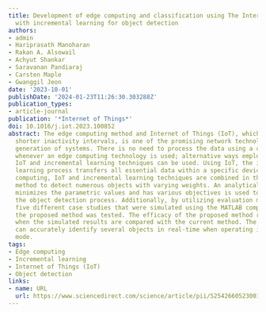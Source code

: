 ```yaml
---
title: Development of edge computing and classification using The Internet of Things
  with incremental learning for object detection
authors:
- admin
- Hariprasath Manoharan
- Rakan A. Alsowail
- Achyut Shankar
- Saravanan Pandiaraj
- Carsten Maple
- Gwanggil Jeon
date: '2023-10-01'
publishDate: '2024-01-23T11:26:30.303288Z'
publication_types:
- article-journal
publication: '*Internet of Things*'
doi: 10.1016/j.iot.2023.100852
abstract: The edge computing method and Internet of Things (IoT), which offers significantly
  shorter inactivity intervals, is one of the promising network technologies in today's
  generation of systems. There is no need to process the data using a cloud platform
  whenever an edge computing technology is used; alternative ways employing offline
  IoT and incremental learning techniques can be used. Using IoT, the incremental
  learning process transfers all essential data within a specific device. Thus, edge
  computing, IoT and incremental learning techniques are combined in the proposed
  method to detect numerous objects with varying weights. An analytical model that
  minimizes the parametric values and has various objectives is used to carry out
  the object detection process. Additionally, by utilizing evaluation metrics from
  five different case studies that were simulated using the MATLAB computing toolkit,
  the proposed method was tested. The efficacy of the proposed method rises to 62%
  when the simulated results are compared with the current method. The suggested method
  can accurately identify several objects in real-time when operating in a multi-object
  mode.
tags:
- Edge computing
- Incremental learning
- Internet of Things (IoT)
- Object detection
links:
- name: URL
  url: https://www.sciencedirect.com/science/article/pii/S2542660523001750
---
```

